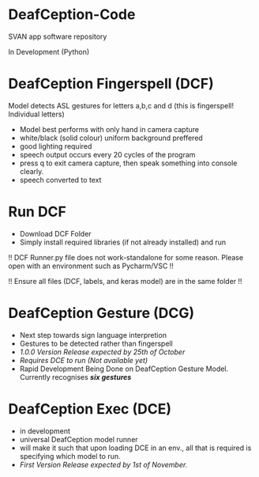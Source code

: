 # DeafCeption-Code
SVAN app software repository

In Development (Python)

# DeafCeption Fingerspell (DCF)

Model detects ASL gestures for letters a,b,c and d (this is fingerspell! Individual letters)
- Model best performs with only hand in camera capture
- white/black (solid colour) uniform background preffered
- good lighting required
- speech output occurs every 20 cycles of the program
- press q to exit camera capture, then speak something into console clearly.
- speech converted to text

# Run DCF

- Download DCF Folder
- Simply install required libraries (if not already installed) and run

!! DCF Runner.py file does not work-standalone for some reason. Please open with an environment such as Pycharm/VSC !!

!! Ensure all files (DCF, labels, and keras model) are in the same folder !!

# DeafCeption Gesture (DCG)

- Next step towards sign language interpretion
- Gestures to be detected rather than fingerspell
- *1.0.0 Version Release expected by 25th of October*
- *Requires DCE to run (Not available yet)*
- Rapid Development Being Done on DeafCeption Gesture Model. Currently recognises ***six gestures***

# DeafCeption Exec (DCE)

- in development
- universal DeafCeption model runner
- will make it such that upon loading DCE in an env., all that is required is specifying which model to run.
- *First Version Release expected by 1st of November.*
